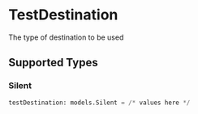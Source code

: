 # TestDestination

The type of destination to be used


## Supported Types

### Silent

```python
testDestination: models.Silent = /* values here */
```


